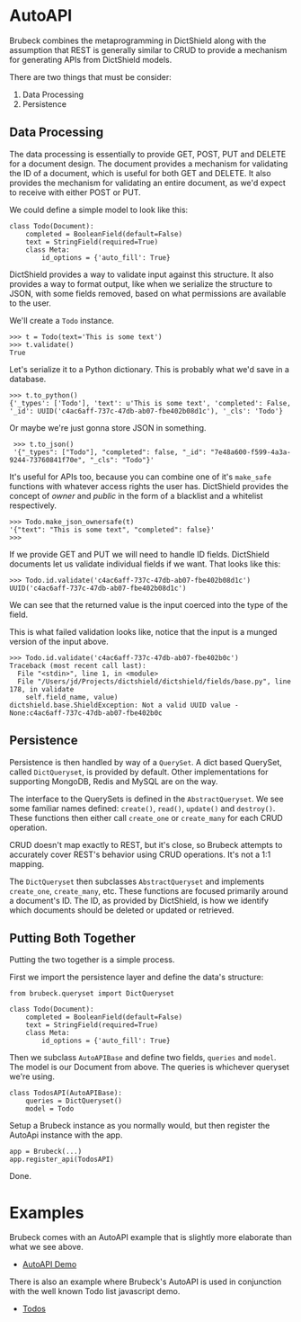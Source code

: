 # AutoAPI

Brubeck combines the metaprogramming in DictShield along with the assumption
that REST is generally similar to CRUD to provide a mechanism for generating
APIs from DictShield models.

There are two things that must be consider: 
1. Data Processing
2. Persistence


## Data Processing

The data processing is essentially to provide GET, POST, PUT and DELETE for a
document design. The document provides a mechanism for validating the ID of a
document, which is useful for both GET and DELETE. It also provides the
mechanism for validating an entire document, as we'd expect to receive with
either POST or PUT.

We could define a simple model to look like this:

    class Todo(Document):
        completed = BooleanField(default=False)
        text = StringField(required=True)
        class Meta:
            id_options = {'auto_fill': True}

DictShield provides a way to validate input against this structure. It also
provides a way to format output, like when we serialize the structure to JSON,
with some fields removed, based on what permissions are available to the user.

We'll create a `Todo` instance.

    >>> t = Todo(text='This is some text')
    >>> t.validate()
    True
    
Let's serialize it to a Python dictionary. This is probably what we'd save in
a database.

    >>> t.to_python()
    {'_types': ['Todo'], 'text': u'This is some text', 'completed': False, '_id': UUID('c4ac6aff-737c-47db-ab07-fbe402b08d1c'), '_cls': 'Todo'}

Or maybe we're just gonna store JSON in something.

     >>> t.to_json()
     '{"_types": ["Todo"], "completed": false, "_id": "7e48a600-f599-4a3a-9244-73760841f70e", "_cls": "Todo"}'
     
It's useful for APIs too, because you can combine one of it's `make_safe`
functions with whatever access rights the user has. DictShield provides the 
concept of *owner* and *public* in the form of a blacklist and a whitelist
respectively.

    >>> Todo.make_json_ownersafe(t)
    '{"text": "This is some text", "completed": false}'
    >>> 

If we provide GET and PUT we will need to handle ID fields. DictShield
documents let us validate individual fields if we want. That looks like this:

    >>> Todo.id.validate('c4ac6aff-737c-47db-ab07-fbe402b08d1c')
    UUID('c4ac6aff-737c-47db-ab07-fbe402b08d1c')
    
We can see that the returned value is the input coerced into the type of the
field. 

This is what failed validation looks like, notice that the input is a munged
version of the input above.

    >>> Todo.id.validate('c4ac6aff-737c-47db-ab07-fbe402b0c')
    Traceback (most recent call last):
      File "<stdin>", line 1, in <module>
      File "/Users/jd/Projects/dictshield/dictshield/fields/base.py", line 178, in validate
        self.field_name, value)
    dictshield.base.ShieldException: Not a valid UUID value - None:c4ac6aff-737c-47db-ab07-fbe402b0c
    

## Persistence

Persistence is then handled by way of a `QuerySet`. A dict based QuerySet,
called `DictQueryset`, is provided by default. Other implementations for
supporting MongoDB, Redis and MySQL are on the way.

The interface to the QuerySets is defined in the `AbstractQueryset`. We see
some familiar names defined: `create()`, `read()`, `update()` and `destroy()`.
These functions then either call `create_one` or `create_many` for each CRUD
operation.

CRUD doesn't map exactly to REST, but it's close, so Brubeck attempts to
accurately cover REST's behavior using CRUD operations. It's not a 1:1 mapping.

The `DictQueryset` then subclasses `AbstractQueryset` and implements
`create_one`, `create_many`, etc. These functions are focused primarily around
a document's ID. The ID, as provided by DictShield, is how we identify which
documents should be deleted or updated or retrieved.


## Putting Both Together

Putting the two together is a simple process.

First we import the persistence layer and define the data's structure:

    from brubeck.queryset import DictQueryset

    class Todo(Document):
        completed = BooleanField(default=False)
        text = StringField(required=True)
        class Meta:
            id_options = {'auto_fill': True}
            
Then we subclass `AutoAPIBase` and define two fields, `queries` and `model`.
The model is our Document from above. The queries is whichever queryset we're
using.

    class TodosAPI(AutoAPIBase):
        queries = DictQueryset()
        model = Todo

Setup a Brubeck instance as you normally would, but then register the AutoApi
instance with the app.

    app = Brubeck(...)
    app.register_api(TodosAPI)

Done.


# Examples

Brubeck comes with an AutoAPI example that is slightly more elaborate than what
we see above.

* [AutoAPI Demo](https://github.com/j2labs/brubeck/blob/master/demos/demo_autoapi.py)

There is also an example where Brubeck's AutoAPI is used in conjunction with
the well known Todo list javascript demo.

* [Todos](https://github.com/j2labs/todos)

